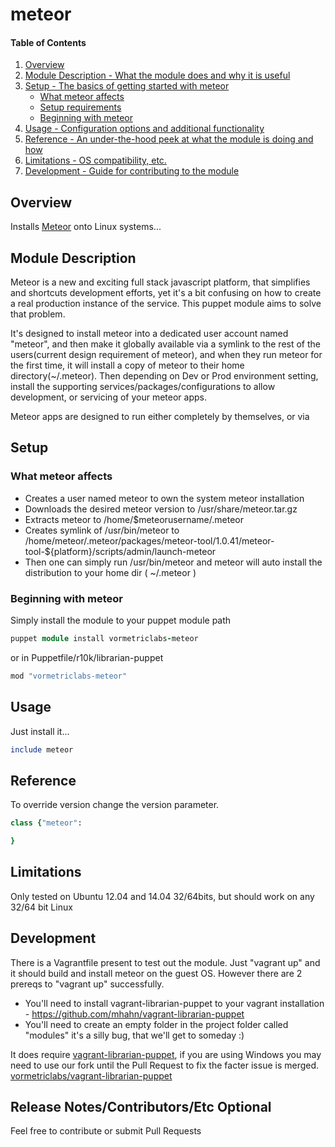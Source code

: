 # meteor

#### Table of Contents

1. [Overview](#overview)
2. [Module Description - What the module does and why it is useful](#module-description)
3. [Setup - The basics of getting started with meteor](#setup)
    * [What meteor affects](#what-meteor-affects)
    * [Setup requirements](#setup-requirements)
    * [Beginning with meteor](#beginning-with-meteor)
4. [Usage - Configuration options and additional functionality](#usage)
5. [Reference - An under-the-hood peek at what the module is doing and how](#reference)
5. [Limitations - OS compatibility, etc.](#limitations)
6. [Development - Guide for contributing to the module](#development)

## Overview

Installs [Meteor](http://www.meteor.com) onto Linux systems...

## Module Description

Meteor is a new and exciting full stack javascript platform, that simplifies and shortcuts development efforts, yet it's
a bit confusing on how to create a real production instance of the service.  This puppet module aims to solve that problem.

It's designed to install meteor into a dedicated user account named "meteor", and then make it globally available via a
symlink to the rest of the users(current design requirement of meteor), and when they run meteor for the first time, it
will install a copy of meteor to their home directory(~/.meteor).  Then depending on Dev or Prod environment setting,
install the supporting services/packages/configurations to allow development, or servicing of your meteor apps.

Meteor apps are designed to run either completely by themselves, or via


## Setup

### What meteor affects

* Creates a user named meteor to own the system meteor installation
* Downloads the desired meteor version to /usr/share/meteor.tar.gz
* Extracts meteor to /home/$meteorusername/.meteor
* Creates symlink of /usr/bin/meteor to /home/meteor/.meteor/packages/meteor-tool/1.0.41/meteor-tool-${platform}/scripts/admin/launch-meteor
* Then one can simply run /usr/bin/meteor and meteor will auto install the distribution to your home dir ( ~/.meteor )


### Beginning with meteor

Simply install the module to your puppet module path

```ruby
puppet module install vormetriclabs-meteor
```

or in Puppetfile/r10k/librarian-puppet

```ruby
mod "vormetriclabs-meteor"
```

## Usage

Just install it...
```ruby
include meteor
```



## Reference

To override version change the version parameter.
```ruby
class {"meteor":

}
```


## Limitations

Only tested on Ubuntu 12.04 and 14.04 32/64bits, but should work on any 32/64 bit Linux

## Development

There is a Vagrantfile present to test out the module.  Just "vagrant up" and it should build and install meteor on the guest OS.  However there are 2 prereqs to "vagrant up" successfully.

- You'll need to install vagrant-librarian-puppet to your vagrant installation - https://github.com/mhahn/vagrant-librarian-puppet
- You'll need to create an empty folder in the project folder called "modules"  it's a silly bug, that we'll get to someday :)

It does require [vagrant-librarian-puppet](https://github.com/mhahn/vagrant-librarian-puppet), if you are using Windows
you may need to use our fork until the Pull Request to fix the facter issue is merged.  [vormetriclabs/vagrant-librarian-puppet](https://github.com/vormetriclabs/vagrant-librarian-puppet)

## Release Notes/Contributors/Etc **Optional**

Feel free to contribute or submit Pull Requests
